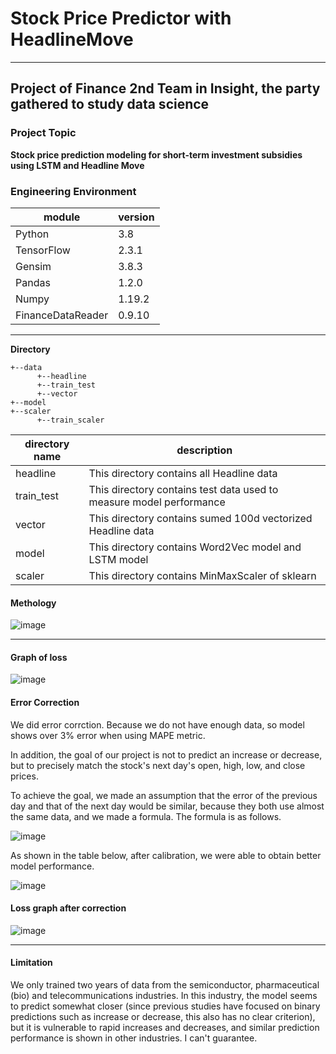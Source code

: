 # Stock Price Predictor with HeadlineMove
---
## Project of Finance 2nd Team in Insight, the party gathered to study data science

### Project Topic
__Stock price prediction modeling for short-term investment subsidies using LSTM and Headline Move__

### Engineering Environment
module|version
---|---
Python|3.8
TensorFlow|2.3.1
Gensim|3.8.3
Pandas|1.2.0
Numpy|1.19.2
FinanceDataReader|0.9.10

---
__Directory__
```
+--data
      +--headline
      +--train_test
      +--vector
+--model
+--scaler
      +--train_scaler
```
directory name|description
---|---
headline|This directory contains all Headline data
train_test|This directory contains test data used to measure model performance
vector|This directory contains sumed 100d vectorized Headline data
model|This directory contains Word2Vec model and LSTM model
scaler|This directory contains MinMaxScaler of sklearn

#### Methology
![image](https://user-images.githubusercontent.com/48271454/105496468-d9c6ce00-5d00-11eb-933c-0c7bc1210e22.png)

---

#### Graph of loss
![image](https://user-images.githubusercontent.com/48271454/105496356-b6038800-5d00-11eb-97dd-031d662c6f8e.png)

#### Error Correction

We did error corrction. Because we do not have enough data, so model shows over 3% error when using MAPE metric.

In addition, the goal of our project is not to predict an increase or decrease, but to precisely match the stock's next day's open, high, low, and close prices.

To achieve the goal, we made an assumption that the error of the previous day and that of the next day would be similar,
because they both use almost the same data, and we made a formula. The formula is as follows.

![image](https://user-images.githubusercontent.com/48271454/105497547-58703b00-5d02-11eb-83c2-8325a2d02e3c.png)

As shown in the table below, after calibration, we were able to obtain better model performance.

![image](https://user-images.githubusercontent.com/48271454/105499335-aa19c500-5d04-11eb-9b81-b4a5bb7df201.png)

#### Loss graph after correction
![image](https://user-images.githubusercontent.com/48271454/105498259-493dbd00-5d03-11eb-81ad-b5bb034f937f.png)

---
#### Limitation

We only trained two years of data from the semiconductor, pharmaceutical (bio) and telecommunications industries. In this industry, the model seems to predict somewhat closer (since previous studies have focused on binary predictions such as increase or decrease, this also has no clear criterion), but it is vulnerable to rapid increases and decreases, and similar prediction performance is shown in other industries. I can't guarantee.
